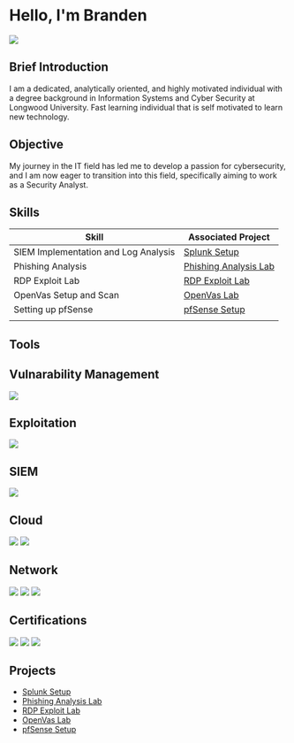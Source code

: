 
# Hello, I'm Branden

<a href="https://linkedin.com/in/branden-campos-a5441b173/"><img src="https://img.shields.io/badge/-LinkedIn-0072b1?&style=for-the-badge&logo=linkedin&logoColor=white" /></a>

## Brief Introduction

I am a dedicated, analytically oriented, and highly motivated individual with a degree background in Information Systems and Cyber Security at Longwood University. Fast learning individual that is self motivated to learn new technology.

## Objective

My journey in the IT field has led me to develop a passion for cybersecurity, and I am now eager to transition into this field, specifically aiming to work as a Security Analyst.

## Skills

| Skill                                         | Associated Project         |
|-----------------------------------------------|----------------------------|
| SIEM Implementation and Log Analysis          | <a href="https://github.com/Brandencampos/Setting-up-splunk">Splunk Setup</a>|
| Phishing Analysis                             | <a href="https://github.com/Brandencampos/Email_Phish_Analysis_Lab/blob/main/README.md"> Phishing Analysis Lab</a>|
| RDP Exploit Lab                           |  <a href="https://github.com/Brandencampos/Exploiting_RDP"> RDP Exploit Lab</a>  |
|    OpenVas Setup and Scan   | <a href="https://github.com/Brandencampos/Openvas"> OpenVas Lab <a/> |
|      Setting up pfSense             | <a href="https://github.com/Brandencampos/PFSense-Setup"> pfSense Setup </a> |
|  | |

## Tools
## Vulnarability Management
<div>
  <img src="https://img.shields.io/badge/-OpenVAS-2CA5E0?style=for-the-badge&logo=OpenVAS&logoColor=white" />

</div>

## Exploitation
<div>
<img src="https://img.shields.io/badge/-Metasploit-000000?style=for-the-badge&logo=Metasploit&logoColor=white" />
</div>

## SIEM
<div>
<img src="https://img.shields.io/badge/-Splunk-000000?style=for-the-badge&logo=Splunk&logoColor=white" />
</div>

## Cloud
<div>
<img src="https://img.shields.io/badge/-Microsoft%20Azure-0052CC?style=for-the-badge&logo=Microsoft%20Azure&logoColor=white" />
<img src="https://img.shields.io/badge/-Amazon%20AWS-232F3E?style=for-the-badge&logo=Amazon%20AWS&logoColor=white" />
</div>

## Network
<div>
<img src="https://img.shields.io/badge/-Netcat-000000?style=for-the-badge&logo=Netcat&logoColor=white" />

<img src="https://img.shields.io/badge/-Wireshark-0052CC?style=for-the-badge&logo=Wireshark&logoColor=white" />
<img src="https://img.shields.io/badge/-pfSense-333333?style=for-the-badge&logo=pfSense&logoColor=white" />


</div>

## Certifications

<div>
<img src="https://img.shields.io/badge/-Security%2B-FF0000?&style=for-the-badge&logo=CompTIA&logoColor=white" />
<img src="https://img.shields.io/badge/-AWS%20Certified%20Cloud%20Practitioner-0052CC?style=for-the-badge&logo=Amazon%20AWS&logoColor=white" />
<img src="https://img.shields.io/badge/-ISC2%20Certified%20in%20Cybersecurity-0052CC?style=for-the-badge&logo=ISC2&logoColor=white" />

## Projects
- <a href="https://github.com/Brandencampos/Setting-up-splunk">Splunk Setup</a>
- <a href="https://github.com/Brandencampos/Email_Phish_Analysis_Lab/blob/main/README.md"> Phishing Analysis Lab</a>
- <a href="https://github.com/Brandencampos/Exploiting_RDP"> RDP Exploit Lab</a>
- <a href="https://github.com/Brandencampos/Openvas"> OpenVas Lab <a/>
- <a href="https://github.com/Brandencampos/PFSense-Setup"> pfSense Setup </a>
<!--

